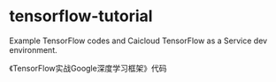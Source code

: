 # tensorflow-tutorial
Example TensorFlow codes and Caicloud TensorFlow as a Service dev environment.
<p>《TensorFlow实战Google深度学习框架》代码
